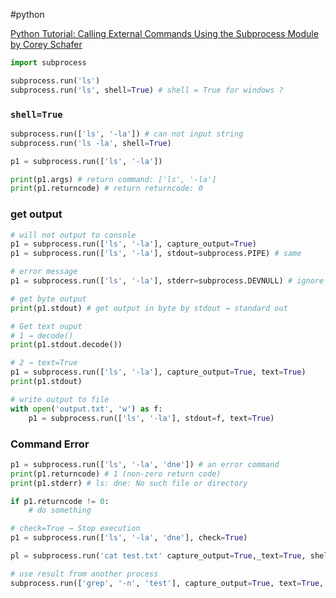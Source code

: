 #python 

[Python Tutorial: Calling External Commands Using the Subprocess Module by Corey Schafer](https://youtu.be/2Fp1N6dof0Y?si=VhYhEXaY1rBKIikW)

```python
import subprocess
```

``` python
subprocess.run('ls')
subprocess.run('ls', shell=True) # shell = True for windows ?
```

### `shell=True`
```python
subprocess.run(['ls', '-la']) # can not input string
subprocess.run('ls -la', shell=True)
```

``` python
p1 = subprocess.run(['ls', '-la'])

print(p1.args) # return command: ['ls', '-la']
print(p1.returncode) # return returncode: 0
```

### get output
```python
# will not output to console
p1 = subprocess.run(['ls', '-la'], capture_output=True)
p1 = subprocess.run(['ls', '-la'], stdout=subprocess.PIPE) # same

# error message
p1 = subprocess.run(['ls', '-la'], stderr=subprocess.DEVNULL) # ignore errors

# get byte output
print(p1.stdout) # get output in byte by stdout → standard out

# Get text ouput
# 1 → decode()
print(p1.stdout.decode())

# 2 → text=True
p1 = subprocess.run(['ls', '-la'], capture_output=True, text=True)
print(p1.stdout)

# write output to file
with open('output.txt', 'w') as f:
	p1 = subprocess.run(['ls', '-la'], stdout=f, text=True)
```

### Command Error
```python
p1 = subprocess.run(['ls', '-la', 'dne']) # an error command
print(p1.returncode) # 1 (non-zero return code)
print(p1.stderr) # ls: dne: No such file or directory

if p1.returncode != 0:
	# do something

# check=True → Stop execution
p1 = subprocess.run(['ls', '-la', 'dne'], check=True)
```



```python
pl = subprocess.run('cat test.txt' capture_output=True,_text=True, shell=True)

# use result from another process
subprocess.run(['grep', '-n', 'test'], capture_output=True, text=True, input=p1.stdout)
```
